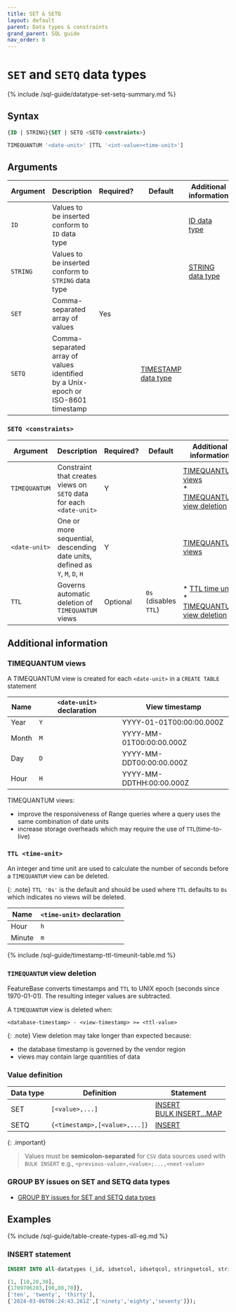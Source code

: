 ```yaml
---
title: SET & SETQ
layout: default
parent: Data types & constraints
grand_parent: SQL guide
nav_order: 8
---
```


# `SET` and `SETQ` data types

{% include /sql-guide/datatype-set-setq-summary.md %}

## Syntax

```sql
{ID | STRING}{SET | SETQ <SETQ-constraints>}
```

```sql
TIMEQUANTUM '<date-unit>' [TTL '<int-value><time-unit>']
```

## Arguments

| Argument | Description | Required? | Default | Additional information |
|---|---|---|---|---|
| `ID` | Values to be inserted conform to `ID` data type |  |  | [ID data type](/docs/sql-guide/data-types/data-type-id) |
| `STRING` | Values to be inserted conform to `STRING` data type |  |  | [STRING data type](/docs/sql-guide/data-types/data-type-string) |
| `SET` | Comma-separated array of values | Yes |  |
| `SETQ` | Comma-separated array of values identified by a Unix-epoch or ISO-8601 timestamp |  | [TIMESTAMP data type](/docs/sql-guide/data-types/data-type-timestamp) |

### `SETQ <constraints>`

| Argument | Description | Required? | Default | Additional information |
|---|---|---|---|---|
| `TIMEQUANTUM` | Constraint that creates views on `SETQ` data for each `<date-unit>` | Y |  | [TIMEQUANTUM views](#timequantum-views)<br/>* [TIMEQUANTUM view deletion](#timequantum-view-deletion) |
| `<date-unit>` | One or more sequential, descending date units, defined as `Y`, `M`, `D`, `H` | Y |  | [TIMEQUANTUM views](#timequantum-views) |
| `TTL` | Governs automatic deletion of `TIMEQUANTUM` views | Optional | `0s` (disables `TTL`) | * [TTL time units](#ttl-time-unit)<br/>* [TIMEQUANTUM view deletion](#timequantum-view-deletion)|

## Additional information

### TIMEQUANTUM views

A TIMEQUANTUM view is created for each `<date-unit>` in a `CREATE TABLE` statement

| Name | `<date-unit>` declaration | View timestamp |
|---|---|---|
| Year | `Y` | YYYY-01-01T00:00:00.000Z |
| Month | `M` | YYYY-MM-01T00:00:00.000Z |
| Day | `D` | YYYY-MM-DDT00:00:00.000Z |
| Hour | `H` | YYYY-MM-DDTHH:00:00.000Z |

TIMEQUANTUM views:
* improve the responsiveness of Range queries where a query uses the same combination of date units
* increase storage overheads which may require the use of `TTL`(time-to-live)

### `TTL <time-unit>`

An integer and time unit are used to calculate the number of seconds before a `TIMEQUANTUM` view can be deleted.

{: .note}
`TTL '0s'` is the default and should be used where
`TTL` defaults to `0s` which indicates no views will be deleted.

| Name | `<time-unit>` declaration |
|---|---|
| Hour | `h` |
| Minute | `m` |
{% include /sql-guide/timestamp-ttl-timeunit-table.md %}

### `TIMEQUANTUM` view deletion

FeatureBase converts timestamps and `TTL` to UNIX epoch (seconds since 1970-01-01). The resulting integer values are subtracted.

A `TIMEQUANTUM` view is deleted when:

```
<database-timestamp> - <view-timestamp> >= <ttl-value>
```

{: .note}
View deletion may take longer than expected because:
* the database timestamp is governed by the vendor region
* views may contain large quantities of data

### Value definition

| Data type | Definition | Statement |
|---|---|---|
| SET | `[<value>,...]` | [INSERT](/docs/sql-guide/statements/statement-insert) <br/> [BULK INSERT...MAP](/docs/sql-guide/statements/statement-insert-bulk) |
| SETQ | `{<timestamp>,[<value>,...]}` | [INSERT](/docs/sql-guide/statements/statement-insert) |

{: .important}
>Values must be **semicolon-separated** for `CSV` data sources used with `BULK INSERT`
>e.g., `<previous-value>,<value>;...,<next-value>`

### GROUP BY issues on SET and SETQ data types

* [GROUP BY issues for SET and SETQ data types](/docs/sql-guide/issues/select-groupby-flatten-set-setq)

## Examples

{% include /sql-guide/table-create-types-all-eg.md %}

### INSERT statement

```sql
INSERT INTO all-datatypes (_id, idsetcol, idsetqcol, stringsetcol, stringsetqcol) VALUES

(1, [10,20,30],
{1709706283,[90,80,70]},
['ten', 'twenty', 'thirty'],
{'2024-03-06T06:24:43.261Z',['ninety','eighty','seventy']});

```
